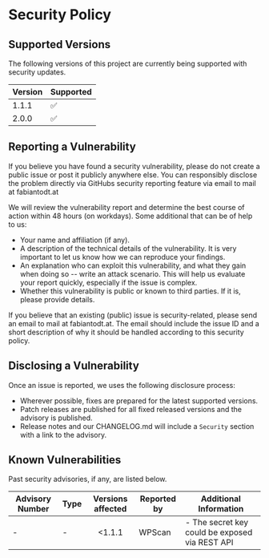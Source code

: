 # Security Policy

## Supported Versions

The following versions of this project are currently being supported with security updates.

| Version | Supported          |
|---------|--------------------|
| 1.1.1   | :white_check_mark: |
| 2.0.0   | :white_check_mark: |

## Reporting a Vulnerability

If you believe you have found a security vulnerability, please do not create a public issue or post it publicly anywhere
else. You can responsibly disclose the problem directly via GitHubs security reporting feature via email to mail at
fabiantodt.at

We will review the vulnerability report and determine the best course of action within 48 hours (on workdays).
Some additional that can be of help to us:

- Your name and affiliation (if any).
- A description of the technical details of the vulnerability. It is very important to let us know how we can reproduce
  your findings.
- An explanation who can exploit this vulnerability, and what they gain when doing so -- write an attack scenario. This
  will help us evaluate your report quickly, especially if the issue is complex.
- Whether this vulnerability is public or known to third parties. If it is, please provide details.

If you believe that an existing (public) issue is security-related, please send an email to mail at fabiantodt.at. The
email should include the issue ID and a short description of why it should be handled according to this security policy.

## Disclosing a Vulnerability

Once an issue is reported, we uses the following disclosure process:

- Wherever possible, fixes are prepared for the latest supported versions.
- Patch releases are published for all fixed released versions and the advisory is published.
- Release notes and our CHANGELOG.md will include a `Security` section with a link to the advisory.

## Known Vulnerabilities

Past security advisories, if any, are listed below.

| Advisory Number | Type | Versions affected | Reported by | Additional Information                                                      |
|-----------------|------|:-----------------:|-------------|-----------------------------------------------------------------------------|
| -               | -    |      <1.1.1       | WPScan      | - The secret key could be exposed via REST API |
